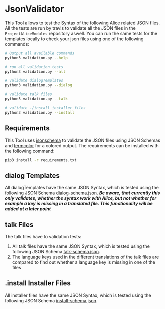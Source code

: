 # JsonValidator

This Tool allows to test the Syntax of the following Alice related JSON files. All the tests are run by travis to validate all the JSON files in the `ProjectAliceModules`
repository aswell. You can run the same tests for the templates locally to check your json files using one of the following commands:
```bash
# Output all available commands
python3 validation.py --help

# run all validation tests
python3 validation.py --all

# validate dialogTemplates
python3 validation.py --dialog

# validate talk files
python3 validation.py --talk

# validate ./install installer files
python3 validation.py --install
```

## Requirements
This Tool uses [jsonschema](https://pypi.org/project/jsonschema/) to validate the JSON files using JSON Schemas and [termcolor](https://pypi.org/project/termcolor/) for a colored output. The requirements can be installed with the following command:
```bash
pip3 install -r requirements.txt
```

## dialog Templates

All dialogTemplates have the same JSON Syntax, which is tested using the following JSON Schema [dialog-schema.json](https://github.com/project-alice-powered-by-snips/ProjectAliceModules/blob/master/Tools/JsonValidator/dialog-schema.json).
***Be aware, that currently this only validates, whether the syntax work with Alice, but not whether for example a key is missing in a translated file. This functionality will be added at a later point***

## talk Files

The talk files have to validation tests:
1) All talk files have the same JSON Syntax, which is tested using the following JSON Schema [talk-schema.json](https://github.com/project-alice-powered-by-snips/ProjectAliceModules/blob/master/Tools/JsonValidator/talk-schema.json).
2) The language keys used in the different translations of the talk files are compared to find out whether a language key is missing in one of the files

## .install Installer Files
All installer files have the same JSON Syntax, which is tested using the following JSON Schema [install-schema.json](https://github.com/project-alice-powered-by-snips/ProjectAliceModules/blob/master/Tools/JsonValidator/install-schema.json).
